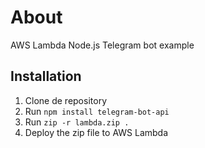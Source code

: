# About
AWS Lambda Node.js Telegram bot example

## Installation

1. Clone de repository
2. Run `npm install telegram-bot-api`
3. Run `zip -r lambda.zip .`
4. Deploy the zip file to AWS Lambda
